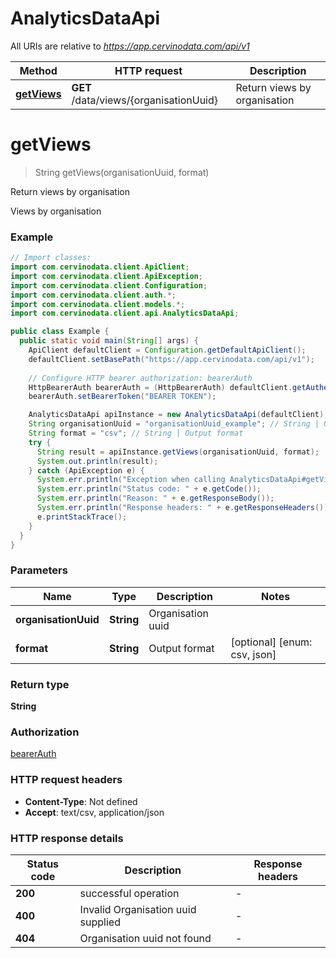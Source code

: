# AnalyticsDataApi

All URIs are relative to *https://app.cervinodata.com/api/v1*

Method | HTTP request | Description
------------- | ------------- | -------------
[**getViews**](AnalyticsDataApi.md#getViews) | **GET** /data/views/{organisationUuid} | Return views by organisation


<a name="getViews"></a>
# **getViews**
> String getViews(organisationUuid, format)

Return views by organisation

Views by organisation

### Example
```java
// Import classes:
import com.cervinodata.client.ApiClient;
import com.cervinodata.client.ApiException;
import com.cervinodata.client.Configuration;
import com.cervinodata.client.auth.*;
import com.cervinodata.client.models.*;
import com.cervinodata.client.api.AnalyticsDataApi;

public class Example {
  public static void main(String[] args) {
    ApiClient defaultClient = Configuration.getDefaultApiClient();
    defaultClient.setBasePath("https://app.cervinodata.com/api/v1");
    
    // Configure HTTP bearer authorization: bearerAuth
    HttpBearerAuth bearerAuth = (HttpBearerAuth) defaultClient.getAuthentication("bearerAuth");
    bearerAuth.setBearerToken("BEARER TOKEN");

    AnalyticsDataApi apiInstance = new AnalyticsDataApi(defaultClient);
    String organisationUuid = "organisationUuid_example"; // String | Organisation uuid
    String format = "csv"; // String | Output format
    try {
      String result = apiInstance.getViews(organisationUuid, format);
      System.out.println(result);
    } catch (ApiException e) {
      System.err.println("Exception when calling AnalyticsDataApi#getViews");
      System.err.println("Status code: " + e.getCode());
      System.err.println("Reason: " + e.getResponseBody());
      System.err.println("Response headers: " + e.getResponseHeaders());
      e.printStackTrace();
    }
  }
}
```

### Parameters

Name | Type | Description  | Notes
------------- | ------------- | ------------- | -------------
 **organisationUuid** | **String**| Organisation uuid |
 **format** | **String**| Output format | [optional] [enum: csv, json]

### Return type

**String**

### Authorization

[bearerAuth](../README.md#bearerAuth)

### HTTP request headers

 - **Content-Type**: Not defined
 - **Accept**: text/csv, application/json

### HTTP response details
| Status code | Description | Response headers |
|-------------|-------------|------------------|
**200** | successful operation |  -  |
**400** | Invalid Organisation uuid supplied |  -  |
**404** | Organisation uuid not found |  -  |

